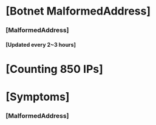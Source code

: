 # [Botnet MalformedAddress]
### [MalformedAddress]
#### [Updated every 2~3 hours]

# [Counting 850 IPs]

# [Symptoms] 
###   [MalformedAddress]

